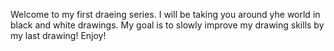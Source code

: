 Welcome to my first draeing series.
I will be taking you around yhe world in black and white drawings.
My goal is to slowly improve my drawing skills by my last drawing!
Enjoy!
